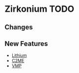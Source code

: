# Zirkonium TODO
## Changes
## New Features
- [Lithium](https://github.com/CaffeineMC/lithium-fabric)
- [C2ME](https://github.com/RelativityMC/C2ME-fabric)
- [VMP](https://github.com/RelativityMC/VMP-fabric)